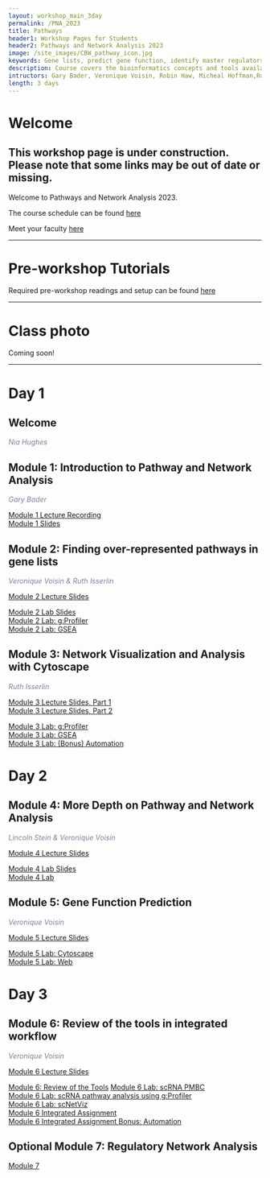 ```yaml
---
layout: workshop_main_3day
permalink: /PNA_2023
title: Pathways
header1: Workshop Pages for Students
header2: Pathways and Network Analysis 2023
image: /site_images/CBW_pathway_icon.jpg
keywords: Gene lists, predict gene function, identify master regulators
description: Course covers the bioinformatics concepts and tools available for interpreting a gene list using pathway and network information. 
intructors: Gary Bader, Veronique Voisin, Robin Haw, Micheal Hoffman,Ruth Isserlin
length: 3 days
---
```

# Welcome 

## This workshop page is under construction. Please note that some links may be out of date or missing.

Welcome to Pathways and Network Analysis 2023.  

The course schedule can be found [here](https://bioinformaticsdotca.github.io/PNA_2023_schedule)  

Meet your faculty [here](https://baderlab.github.io/CBW_Pathways_2023/welcome.html)  

***

# Pre-workshop Tutorials

Required pre-workshop readings and setup can be found [here](https://forms.gle/8CTkATXobYJuFFCP7) 

***


# Class photo

Coming soon!

***  

# Day 1 <a id="day1"></a>

##  Welcome 

  *<font color="#827e9c">Nia Hughes</font>* 

##  Module 1: Introduction to Pathway and Network Analysis 

  *<font color="#827e9c">Gary Bader</font>*
  
  [Module 1 Lecture Recording](https://www.youtube.com/watch?v=PtWf-XSzUYc)  
  [Module 1 Slides](https://baderlab.github.io/CBW_Pathways_2023/lectures/Pathways_Toronto_2021_Module1-GeneListIntro-Bader-live.pdf)  
    
##  Module 2: Finding over-represented pathways in gene lists

  *<font color="#827e9c">Veronique Voisin & Ruth Isserlin</font>*
  
  [Module 2 Lecture Slides]()  
  <!-- Module 2 Lecture Recording   -->
  [Module 2 Lab Slides]()  
  [Module 2 Lab: g:Profiler](https://baderlab.github.io/CBW_Pathways_2023/gprofiler-lab.html#gprofiler-lab)  
  [Module 2 Lab: GSEA](https://baderlab.github.io/CBW_Pathways_2023/gsea-lab.html#gsea-lab)  
  
## Module 3: Network Visualization and Analysis with Cytoscape

 *<font color="#827e9c">Ruth Isserlin</font>*  
  
  [Module 3 Lecture Slides, Part 1]()  
  [Module 3 Lecture Slides, Part 2]()  
  <!-- Module 3 Lecture Recording   -->
  [Module 3 Lab: g:Profiler](https://baderlab.github.io/CBW_Pathways_2023/gprofiler_mod3.html)  
  [Module 3 Lab: GSEA](https://baderlab.github.io/CBW_Pathways_2023/gsea_mod3.html)  
  [Module 3 Lab: (Bonus) Automation](https://baderlab.github.io/CBW_Pathways_2023/automation.html)  
 
# Day 2 <a id="day2"></a>

##  Module 4: More Depth on Pathway and Network Analysis

  *<font color="#827e9c">Lincoln Stein & Veronique Voisin</font>*
  
  [Module 4 Lecture Slides]()  
  <!-- Module 4 Lecture Recording   -->
  [Module 4 Lab Slides]()  
  [Module 4 Lab](https://baderlab.github.io/CBW_Pathways_2023/ReactomeFI.html)  
  
 
##  Module 5: Gene Function Prediction

  *<font color="#827e9c">Veronique Voisin</font>*
  
  [Module 5 Lecture Slides]()  
  <!-- Module 5 Lecture Recording   -->
  [Module 5 Lab: Cytoscape](https://baderlab.github.io/CBW_Pathways_2023/genemania_cytoscape.html)  
  [Module 5 Lab: Web](https://baderlab.github.io/CBW_Pathways_2023/genemania_web.html)  
  

# Day 3 <a id="day3"></a>

## Module 6:  Review of the tools in integrated workflow 

*<font color="#827e9c">Veronique Voisin</font>*

  [Module 6 Lecture Slides]()  
  <!-- Module 6 Lecture Recording   -->
  [Module 6: Review of the Tools](https://baderlab.github.io/CBW_Pathways_2023/module-6-review-of-the-tools.html)
  [Module 6 Lab: scRNA PMBC](https://baderlab.github.io/CBW_Pathways_2023/scRNA-lab1.html)  
  [Module 6 Lab: scRNA pathway analysis using g:Profiler](https://baderlab.github.io/CBW_Pathways_2023/module-6-lab-2--scrna-pathway-analysis-using-gprofiler-scrna-gprofiler-lab.html)  
  [Module 6 Lab: scNetViz](https://baderlab.github.io/CBW_Pathways_2023/scNetViz-lab.html)  
  [Module 6 Integrated Assignment](https://baderlab.github.io/CBW_Pathways_2023/integrated_assignment.html)  
  [Module 6 Integrated Assignment Bonus: Automation](https://baderlab.github.io/CBW_Pathways_2023/ass_automation.html)  

## Optional Module 7: Regulatory Network Analysis

  [Module 7](https://baderlab.github.io/CBW_Pathways_2023/intro-regulatory-networks.html)
